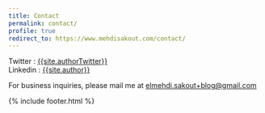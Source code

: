 ```yaml
---
title: Contact
permalink: contact/
profile: true
redirect_to: https://www.mehdisakout.com/contact/
---
```


Twitter : [{{site.authorTwitter}}]({{site.authorTwitterUrl}})  
Linkedin : [{{site.author}}]({{site.authorLinkedinUrl}})  

For business inquiries, please mail me at [elmehdi.sakout+blog@gmail.com](mailto:elmehdi.sakout+blog@gmail.com)

{% include footer.html %}